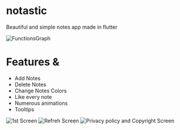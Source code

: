 # notastic

Beautiful and simple notes app made in flutter

![FunctionsGraph](https://user-images.githubusercontent.com/81189565/130141400-1548ae2c-7f78-4687-8949-80d6674f0685.png)

# Features & 
 - Add Notes
 - Delete Notes
 - Change Notes Colors
 - Like every note
 - Numerous animations
 - Tooltips

![1st Screen](https://user-images.githubusercontent.com/81189565/130141869-3f630d03-970a-4f8c-9407-863bf9a7c1ad.png)
![Refreh Screen](https://user-images.githubusercontent.com/81189565/130141874-6bcf6ef0-32c0-4318-b988-f8e79dffc4cf.png)
![Privacy policy and Copyright Screen](https://user-images.githubusercontent.com/81189565/130141872-c81afcbd-321c-4730-b627-3a78d710de05.png)


